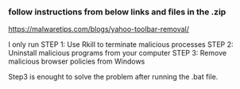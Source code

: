 ### follow instructions from below links and files in the .zip

https://malwaretips.com/blogs/yahoo-toolbar-removal/

I only run
STEP 1: Use Rkill to terminate malicious processes
STEP 2: Uninstall malicious programs from your computer
STEP 3: Remove malicious browser policies from Windows

Step3 is enought to solve the problem after running the .bat file.
